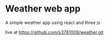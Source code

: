 # Weather web app

A simple weather app using react and three js

live at https://github.com/s3781009/weather.git
